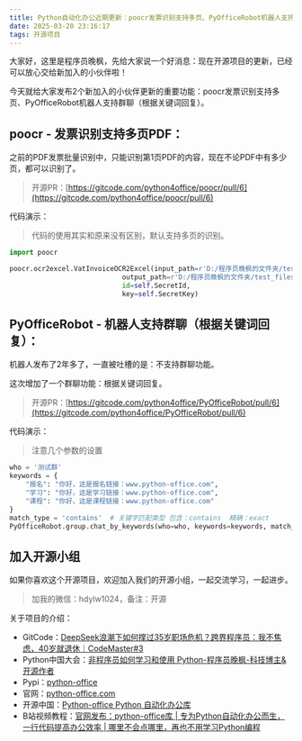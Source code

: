 ```yaml
---
title: Python自动化办公近期更新：poocr发票识别支持多页、PyOfficeRobot机器人支持群聊
date: 2025-03-20 23:16:17
tags: 开源项目
---
```


大家好，这里是程序员晚枫，先给大家说一个好消息：现在开源项目的更新，已经可以放心交给新加入的小伙伴啦！

今天就给大家发布2个新加入的小伙伴更新的重要功能：poocr发票识别支持多页、PyOfficeRobot机器人支持群聊（根据关键词回复）。

## poocr - 发票识别支持多页PDF：


之前的PDF发票批量识别中，只能识别第1页PDF的内容，现在不论PDF中有多少页，都可以识别了。


> 开源PR：[https://gitcode.com/python4office/poocr/pull/6](https://gitcode.com/python4office/poocr/pull/6)

代码演示：

> 代码的使用其实和原来没有区别，默认支持多页的识别。

```python
import poocr

poocr.ocr2excel.VatInvoiceOCR2Excel(input_path=r'D:/程序员晚枫的文件夹/test_files/VatInvoiceOCR/img.pdf',
                            output_path=r'D:/程序员晚枫的文件夹/test_files/VatInvoiceOCR',
                            id=self.SecretId,
                            key=self.SecretKey)

```

## PyOfficeRobot - 机器人支持群聊（根据关键词回复）：

机器人发布了2年多了，一直被吐槽的是：不支持群聊功能。

这次增加了一个群聊功能：根据关键词回复。

> 开源PR：[https://gitcode.com/python4office/PyOfficeRobot/pull/6](https://gitcode.com/python4office/PyOfficeRobot/pull/6)


代码演示：

> 注意几个参数的设置

```python
who = '测试群'
keywords = {
    "报名": "你好，这是报名链接：www.python-office.com",
    "学习": "你好，这是学习链接：www.python-office.com",
    "课程": "你好，这是课程链接：www.python-office.com"
}
match_type = 'contains'  # 关键字匹配类型 包含：contains  精确：exact
PyOfficeRobot.group.chat_by_keywords(who=who, keywords=keywords, match_type=match_type)
```

## 加入开源小组

如果你喜欢这个开源项目，欢迎加入我们的开源小组，一起交流学习，一起进步。

> 加我的微信：hdylw1024，备注：开源

关于项目的介绍：

- GitCode：[DeepSeek浪潮下如何撑过35岁职场危机？跨界程序员：我不焦虑，40岁就退休｜CodeMaster#3](https://mp.weixin.qq.com/s/RC54o9C4F87fyAebJUE0kg)
- Python中国大会：[非程序员如何学习和使用 Python-程序员晚枫-科技博主&开源作者](https://www.bilibili.com/video/BV1Y6qWYWEyQ/?spm_id_from=333.1387.homepage.video_card.click&vd_source=ca20bb8763fcb18660aa74d7a87234fa)
- Pypi：[python-office](https://pypi.org/project/python-office/)
- 官网：[python-office.com](https://python-office.com)
- 开源中国：[Python-office Python 自动化办公库](https://www.oschina.net/p/python-office)
- B站视频教程：[官网发布：python-office库 | 专为Python自动化办公而生，一行代码提高办公效率 | 哪里不会点哪里，再也不用学习Python编程](https://www.bilibili.com/video/BV1pT4y1k7FH/?spm_id_from=333.1387.0.0&vd_source=ca20bb8763fcb18660aa74d7a87234fa)